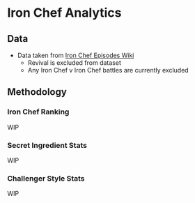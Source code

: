 # Iron Chef Analytics

## Data 
* Data taken from [Iron Chef Episodes Wiki](https://en.wikipedia.org/wiki/List_of_Iron_Chef_episodes)
  * Revival is excluded from dataset
  * Any Iron Chef v Iron Chef battles are currently excluded


## Methodology
### Iron Chef Ranking
WIP

### Secret Ingredient Stats
WIP

### Challenger Style Stats
WIP
